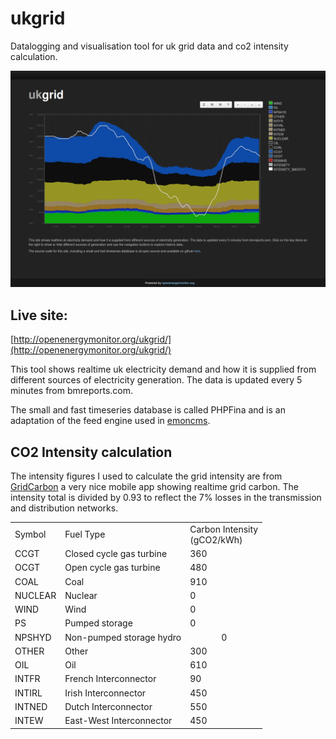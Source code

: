 # ukgrid

Datalogging and visualisation tool for uk grid data and co2 intensity calculation.
 
![ukgrid.png](ukgrid.png)

## Live site:

[http://openenergymonitor.org/ukgrid/](http://openenergymonitor.org/ukgrid/)


This tool shows realtime uk electricity demand and how it is supplied from different sources of electricity generation. The data is updated every 5 minutes from bmreports.com.

The small and fast timeseries database is called PHPFina and is an adaptation of the feed engine used in [emoncms](http://github.com/emoncms/emoncms).

## CO2 Intensity calculation

The intensity figures I used to calculate the grid intensity are from [GridCarbon](http://www.gridcarbon.uk/#calculation) a very nice mobile app showing realtime grid carbon. The intensity total is divided by 0.93 to reflect the 7% losses in the transmission and distribution networks.

<table>
  <tbody>
    <tr><td>Symbol</td><td>Fuel Type</td><td>Carbon Intensity<br>(gCO2/kWh)</td>
    <tr><td>CCGT</td><td>Closed cycle gas turbine</td><td>360</td></tr>
    <tr><td>OCGT</td><td>Open cycle gas turbine</td><td>480</td></tr>
    <tr><td>COAL</td><td>Coal</td><td>910</td></tr>
    <tr><td>NUCLEAR</td><td>Nuclear</td><td>0</td></tr>
    <tr><td>WIND</td><td>Wind</td><td>0</td></tr>
    <tr><td>PS</td><td>Pumped storage</td><td>0</td></tr>
    <tr><td>NPSHYD</td><td>Non-pumped storage hydro</td><td align="center">0</td></tr>
    <tr><td>OTHER</td><td>Other</td><td>300</td></tr>
    <tr><td>OIL</td><td>Oil</td><td>610</td></tr>
    <tr><td>INTFR</td><td>French Interconnector</td><td>90</td></tr>
    <tr><td>INTIRL</td><td>Irish Interconnector</td><td>450</td></tr>
    <tr><td>INTNED</td><td>Dutch Interconnector</td><td>550</td></tr>
    <tr><td>INTEW</td><td>East-West Interconnector</td><td>450</td></tr>
  </tbody>
</table>
